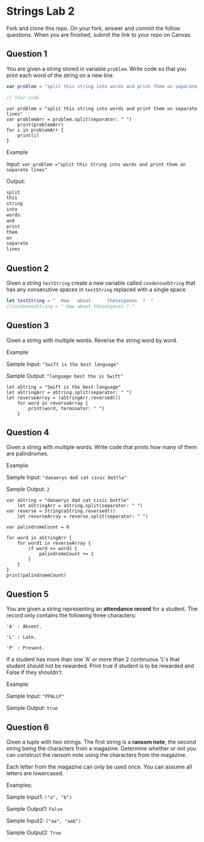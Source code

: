 # Strings Lab 2

Fork and clone this repo. On your fork, answer and commit the follow questions. When you are finished, submit the link to your repo on Canvas.

## Question 1

You are given a string stored in variable `problem`. Write code so that you print each word of the string on a new line.

```swift
var problem = "split this string into words and print them on separate lines"

// Your code
```
```
var problem = "split this string into words and print them on separate lines"
var problemArr = problem.split(separator: " ")
    print(problemArr)
for i in problemArr {
    print(i)
}
```
Example

Input:
`var problem ="split this string into words and print them on separate lines"`

Output:
```swift
split
this
string
into
words
and
print
them
on
separate
lines
```


## Question 2

Given a string `testString` create a new variable called `condensedString` that has any consecutive spaces in `testString` replaced with a single space.

```swift
let testString = "  How   about      thesespaces  ?  "
//condensedString = " How about thesespaces ? "
```


## Question 3

Given a string with multiple words. Reverse the string word by word.

Example:

Sample Input: `"Swift is the best language"`

Sample Output: `"language best the is Swift"`
```
let aString = "Swift is the best language"
let aStringArr = aString.split(separator: " ")
let reverseArray = (aStringArr.reversed())
    for word in reverseArray {
        print(word, terminator: " ")
    }

```

## Question 4

Given a string with multiple words. Write code that prints how many of them are palindromes.

Example:

Sample Input: `"danaerys dad cat civic bottle"`

Sample Output: `2`

```
var aString = "danaerys dad cat civic bottle"
    let aStringArr = aString.split(separator: " ")
var reverse = String(aString.reversed())
    let reverseArray = reverse.split(separator: " ")

var palindromeCount = 0

for word in aStringArr {
    for word1 in reverseArray {
        if word == word1 {
            palindromeCount += 1
        }
    }
}
print(palindromeCount)
```




## Question 5

You are given a string representing an **attendance record** for a student. The record only contains the following three characters:

`'A' : Absent.`

`'L' : Late.`

`'P' : Present.`

If a student has more than one 'A' or more than 2 continuous 'L's that student should not be rewarded. Print true if student is to be rewarded and False if they shouldn't.

Example:

Sample Input: `"PPALLP"` 

Sample Output: `true`



## Question 6

Given a tuple with two strings. The first string is a **ransom note**, the second string being the characters from a magazine. Determine whether or not you can construct the ransom note using the characters from the magazine.

Each letter from the magazine can only be used once. You can assume all letters are lowercased.

Examples:

Sample Input1: `("a", "b")`

Sample Output1: `False`

Sample Input2: `("aa", "aab")`

Sample Output2: `True`
